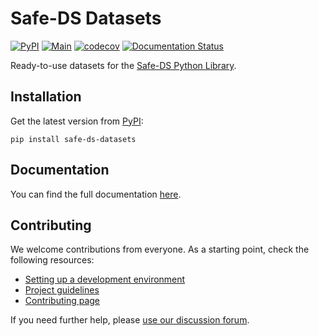 # Safe-DS Datasets

[![PyPI](https://img.shields.io/pypi/v/safe-ds-datasets)](https://pypi.org/project/safe-ds-datasets)
[![Main](https://github.com/Safe-DS/Library-Examples/actions/workflows/main.yml/badge.svg)](https://github.com/Safe-DS/Library-Examples/actions/workflows/main.yml)
[![codecov](https://codecov.io/gh/Safe-DS/Datasets/branch/main/graph/badge.svg?token=X5CU9V952H)](https://codecov.io/gh/Safe-DS/Datasets)
[![Documentation Status](https://readthedocs.org/projects/stdlib-examples/badge/?version=stable)](https://datasets.safeds.com)

Ready-to-use datasets for the [Safe-DS Python Library](https://github.com/Safe-DS/Library).

## Installation

Get the latest version from [PyPI](https://pypi.org/project/safe-ds-datasets):

```shell
pip install safe-ds-datasets
```

## Documentation

You can find the full documentation [here](https://datasets.safeds.com).

## Contributing

We welcome contributions from everyone. As a starting point, check the following resources:

* [Setting up a development environment](https://datasets.safeds.com/en/latest/development/environment/)
* [Project guidelines](https://datasets.safeds.com/en/latest/development/project_guidelines/)
* [Contributing page](https://github.com/Safe-DS/Library-Examples/contribute)

If you need further help, please [use our discussion forum][forum].

[forum]: https://github.com/orgs/Safe-DS/discussions
